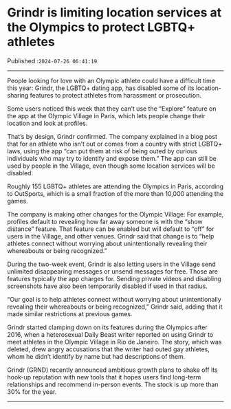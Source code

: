 # Grindr is limiting location services at the Olympics to protect LGBTQ+ athletes

Published :`2024-07-26 06:41:19`

---

People looking for love with an Olympic athlete could have a difficult time this year: Grindr, the LGBTQ+ dating app, has disabled some of its location-sharing features to protect athletes from harassment or prosecution.

Some users noticed this week that they can’t use the “Explore” feature on the app at the Olympic Village in Paris, which lets people change their location and look at profiles.

That’s by design, Grindr confirmed. The company explained in a blog post that for an athlete who isn’t out or comes from a country with strict LGBTQ+ laws, using the app “can put them at risk of being outed by curious individuals who may try to identify and expose them.” The app can still be used by people in the Village, even though some location services will be disabled.

Roughly 155 LGBTQ+ athletes are attending the Olympics in Paris, according to OutSports, which is a small fraction of the more than 10,000 attending the games.

The company is making other changes for the Olympic Village: For example, profiles default to revealing how far away someone is with the “show distance” feature. That feature can be enabled but will default to “off” for users in the Village, and other venues. Grindr said that change is to “help athletes connect without worrying about unintentionally revealing their whereabouts or being recognized.”

During the two-week event, Grindr is also letting users in the Village send unlimited disappearing messages or unsend messages for free. Those are features typically the app charges for. Sending private videos and disabling screenshots have also been temporarily disabled if used in that radius.

“Our goal is to help athletes connect without worrying about unintentionally revealing their whereabouts or being recognized,” Grindr said, adding that it made similar restrictions at previous games.

Grindr started clamping down on its features during the Olympics after 2016, when a heterosexual Daily Beast writer reported on using Grindr to meet athletes in the Olympic Village in Rio de Janeiro. The story, which was deleted, drew angry accusations that the writer had outed gay athletes, whom he didn’t identify by name but had descriptions of them.

Grindr (GRND) recently announced ambitious growth plans to shake off its hook-up reputation with new tools that it hopes users find long-term relationships and recommend in-person events. The stock is up more than 30% for the year.

---

